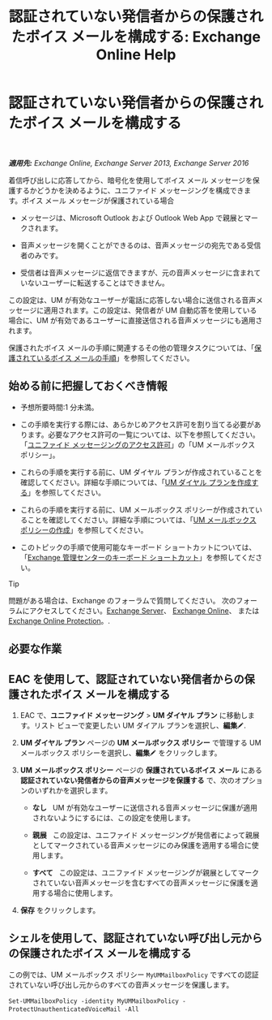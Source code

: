 ﻿---
title: '認証されていない発信者からの保護されたボイス メールを構成する: Exchange Online Help'
TOCTitle: 認証されていない発信者からの保護されたボイス メールを構成する
ms:assetid: 106bfa0a-a0fa-4a1b-bd59-4b6df1d0d61d
ms:mtpsurl: https://technet.microsoft.com/ja-jp/library/Dd335098(v=EXCHG.150)
ms:contentKeyID: 52057382
ms.date: 05/22/2018
mtps_version: v=EXCHG.150
ms.translationtype: HT
---

# 認証されていない発信者からの保護されたボイス メールを構成する

 

_**適用先:** Exchange Online, Exchange Server 2013, Exchange Server 2016_

着信呼び出しに応答してから、暗号化を使用してボイス メール メッセージを保護するかどうかを決めるように、ユニファイド メッセージングを構成できます。ボイス メール メッセージが保護されている場合

  - メッセージは、Microsoft Outlook および Outlook Web App で親展とマークされます。

  - 音声メッセージを開くことができるのは、音声メッセージの宛先である受信者のみです。

  - 受信者は音声メッセージに返信できますが、元の音声メッセージに含まれていないユーザーに転送することはできません。

この設定は、UM が有効なユーザーが電話に応答しない場合に送信される音声メッセージに適用されます。この設定は、発信者が UM 自動応答を使用している場合に、UM が有効であるユーザーに直接送信される音声メッセージにも適用されます。

保護されたボイス メールの手順に関連するその他の管理タスクについては、「[保護されているボイス メールの手順](protected-voice-mail-procedures-exchange-2013-help.md)」を参照してください。

## 始める前に把握しておくべき情報

  - 予想所要時間:1 分未満。

  - この手順を実行する際には、あらかじめアクセス許可を割り当てる必要があります。必要なアクセス許可の一覧については、以下を参照してください。「[ユニファイド メッセージングのアクセス許可](unified-messaging-permissions-exchange-2013-help.md)」の「UM メールボックス ポリシー」。

  - これらの手順を実行する前に、UM ダイヤル プランが作成されていることを確認してください。詳細な手順については、「[UM ダイヤル プランを作成する](create-a-um-dial-plan-exchange-2013-help.md)」を参照してください。

  - これらの手順を実行する前に、UM メールボックス ポリシーが作成されていることを確認してください。詳細な手順については、「[UM メールボックス ポリシーの作成](create-a-um-mailbox-policy-exchange-2013-help.md)」を参照してください。

  - このトピックの手順で使用可能なキーボード ショートカットについては、「[Exchange 管理センターのキーボード ショートカット](keyboard-shortcuts-in-the-exchange-admin-center-exchange-online-protection-help.md)」を参照してください。


> [!TIP]
> 問題がある場合は、Exchange のフォーラムで質問してください。 次のフォーラムにアクセスしてください。<A href="https://go.microsoft.com/fwlink/p/?linkid=60612">Exchange Server</A>、 <A href="https://go.microsoft.com/fwlink/p/?linkid=267542">Exchange Online</A>、 または <A href="https://go.microsoft.com/fwlink/p/?linkid=285351">Exchange Online Protection</A>。.



## 必要な作業

## EAC を使用して、認証されていない発信者からの保護されたボイス メールを構成する

1.  EAC で、<strong>ユニファイド メッセージング</strong> \> <strong>UM ダイヤル プラン</strong> に移動します。リスト ビューで変更したい UM ダイアル プランを選択し、<strong>編集</strong>![編集アイコン](images/Bb124582.6f53ccb2-1f13-4c02-bea0-30690e6ea71d(EXCHG.150).gif "編集アイコン").

2.  <strong>UM ダイヤル プラン</strong> ページの <strong>UM メールボックス ポリシー</strong> で管理する UM メールボックス ポリシーを選択し、<strong>編集</strong>![編集アイコン](images/Bb124582.6f53ccb2-1f13-4c02-bea0-30690e6ea71d(EXCHG.150).gif "編集アイコン") をクリックします。

3.  <strong>UM メールボックス ポリシー</strong> ページの <strong>保護されているボイス メール</strong> にある <strong>認証されていない発信者からの音声メッセージを保護する</strong> で、次のオプションのいずれかを選択します。
    
      - <strong>なし</strong>   UM が有効なユーザーに送信される音声メッセージに保護が適用されないようにするには、この設定を使用します。
    
      - <strong>親展</strong>   この設定は、ユニファイド メッセージングが発信者によって親展としてマークされている音声メッセージにのみ保護を適用する場合に使用します。
    
      - <strong>すべて</strong>   この設定は、ユニファイド メッセージングが親展としてマークされていない音声メッセージを含むすべての音声メッセージに保護を適用する場合に使用します。

4.  <strong>保存</strong> をクリックします。

## シェルを使用して、認証されていない呼び出し元からの保護されたボイス メールを構成する

この例では、UM メールボックス ポリシー `MyUMMailboxPolicy` ですべての認証されていない呼び出し元からのすべての音声メッセージを保護します。

    Set-UMMailboxPolicy -identity MyUMMailboxPolicy -ProtectUnauthenticatedVoiceMail -All

